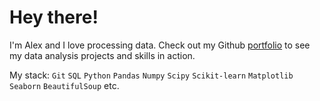 # Hey there! 

I'm Alex and I love processing data. Check out my Github [portfolio](https://github.com/lunevaalex/Alexandra-Luneva---Data-Analysis-Portfolio) to see my data analysis projects and skills in action. 

My stack: `Git` `SQL` `Python` `Pandas` `Numpy` `Scipy` `Scikit-learn` `Matplotlib` `Seaborn` `BeautifulSoup` etc.
